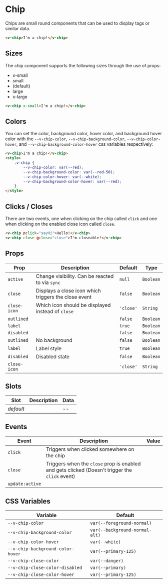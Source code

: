 # Chip

Chips are small round components that can be used to display tags or similar data.

```html
<v-chip>I'm a chip!</v-chip>
```

## Sizes

The chip component supports the following sizes through the use of props:

- x-small
- small
- (default)
- large
- x-large

```html
<v-chip x-small>I'm a chip!</v-chip>
```

## Colors

You can set the color, background color, hover color, and background hover color with the `--v-chip-color`,
`--v-chip-background-color`, `--v-chip-color-hover`, and `--v-chip-background-color-hover` css variables respectively:

```html
<v-chip>I'm a chip!</v-chip>
<style>
	.v-chip {
		--v-chip-color: var(--red);
		--v-chip-background-color: var(--red-50);
		--v-chip-color-hover: var(--white);
		--v-chip-background-color-hover: var(--red);
	}
</style>
```

## Clicks / Closes

There are two events, one when clicking on the chip called `click` and one when clicking on the enabled close icon
called `close`.

```html
<v-chip @click="sayHi">Hello!</v-chip>
<v-chip close @close="close">I'm closeable!</v-chip>
```

## Props

| Prop         | Description                                          | Default   | Type      |
| ------------ | ---------------------------------------------------- | --------- | --------- |
| `active`     | Change visibility. Can be reacted to via `sync`      | `null`    | `Boolean` |
| `close`      | Displays a close icon which triggers the close event | `false`   | `Boolean` |
| `close-icon` | Which icon should be displayed instead of `close `   | `'close'` | `String`  |
| `outlined`   |                                                      | `false`   | `Boolean` |
| `label`      |                                                      | `true`    | `Boolean` |
| `disabled`   |                                                      | `false`   | `Boolean` |
| `outlined`   | No background                                        | `false`   | `Boolean` |
| `label`      | Label style                                          | `true`    | `Boolean` |
| `disabled`   | Disabled state                                       | `false`   | `Boolean` |
| `close-icon` |                                                      | `'close'` | `String`  |

## Slots

| Slot      | Description | Data |
| --------- | ----------- | ---- |
| _default_ |             | --   |

## Events

| Event           | Description                                                                                    | Value |
| --------------- | ---------------------------------------------------------------------------------------------- | ----- |
| `click`         | Triggers when clicked somewhere on the chip                                                    |       |
| `close`         | Triggers when the `close` prop is enabled and gets clicked (Doesn't trigger the `click` event) |       |
| `update:active` |                                                                                                |       |

## CSS Variables

| Variable                          | Default                        |
| --------------------------------- | ------------------------------ |
| `--v-chip-color`                  | `var(--foreground-normal)`     |
| `--v-chip-background-color`       | `var(--background-normal-alt)` |
| `--v-chip-color-hover`            | `var(--white)`                 |
| `--v-chip-background-color-hover` | `var(--primary-125)`           |
| `--v-chip-close-color`            | `var(--danger)`                |
| `--v-chip-close-color-disabled`   | `var(--primary)`               |
| `--v-chip-close-color-hover`      | `var(--primary-125)`           |
